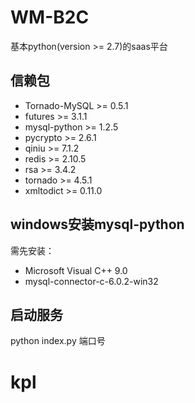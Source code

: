 # WM-B2C

基本python(version >= 2.7)的saas平台

## 信赖包

- Tornado-MySQL >= 0.5.1
- futures >= 3.1.1
- mysql-python >= 1.2.5
- pycrypto >= 2.6.1
- qiniu >= 7.1.2
- redis >= 2.10.5
- rsa >= 3.4.2
- tornado >= 4.5.1
- xmltodict >= 0.11.0

## windows安装mysql-python
需先安装：

- Microsoft Visual C++ 9.0
- mysql-connector-c-6.0.2-win32

## 启动服务
python index.py 端口号
# kpl
